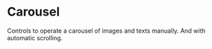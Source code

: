 # Carousel
Controls to operate a carousel of images and texts manually. And with automatic scrolling.
